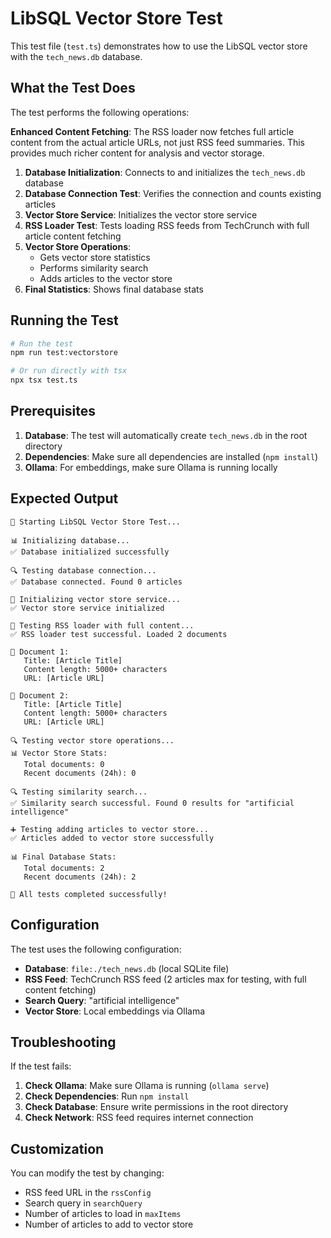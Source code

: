 # LibSQL Vector Store Test

This test file (`test.ts`) demonstrates how to use the LibSQL vector store with the `tech_news.db` database.

## What the Test Does

The test performs the following operations:

**Enhanced Content Fetching**: The RSS loader now fetches full article content from the actual article URLs, not just RSS feed summaries. This provides much richer content for analysis and vector storage.

1. **Database Initialization**: Connects to and initializes the `tech_news.db` database
2. **Database Connection Test**: Verifies the connection and counts existing articles
3. **Vector Store Service**: Initializes the vector store service
4. **RSS Loader Test**: Tests loading RSS feeds from TechCrunch with full article content fetching
5. **Vector Store Operations**: 
   - Gets vector store statistics
   - Performs similarity search
   - Adds articles to the vector store
6. **Final Statistics**: Shows final database stats

## Running the Test

```bash
# Run the test
npm run test:vectorstore

# Or run directly with tsx
npx tsx test.ts
```

## Prerequisites

1. **Database**: The test will automatically create `tech_news.db` in the root directory
2. **Dependencies**: Make sure all dependencies are installed (`npm install`)
3. **Ollama**: For embeddings, make sure Ollama is running locally

## Expected Output

```
🚀 Starting LibSQL Vector Store Test...

📊 Initializing database...
✅ Database initialized successfully

🔍 Testing database connection...
✅ Database connected. Found 0 articles

🧠 Initializing vector store service...
✅ Vector store service initialized

📡 Testing RSS loader with full content...
✅ RSS loader test successful. Loaded 2 documents

📄 Document 1:
   Title: [Article Title]
   Content length: 5000+ characters
   URL: [Article URL]

📄 Document 2:
   Title: [Article Title]
   Content length: 5000+ characters
   URL: [Article URL]

🔍 Testing vector store operations...
📊 Vector Store Stats:
   Total documents: 0
   Recent documents (24h): 0

🔍 Testing similarity search...
✅ Similarity search successful. Found 0 results for "artificial intelligence"

➕ Testing adding articles to vector store...
✅ Articles added to vector store successfully

📊 Final Database Stats:
   Total documents: 2
   Recent documents (24h): 2

🎉 All tests completed successfully!
```

## Configuration

The test uses the following configuration:

- **Database**: `file:./tech_news.db` (local SQLite file)
- **RSS Feed**: TechCrunch RSS feed (2 articles max for testing, with full content fetching)
- **Search Query**: "artificial intelligence"
- **Vector Store**: Local embeddings via Ollama

## Troubleshooting

If the test fails:

1. **Check Ollama**: Make sure Ollama is running (`ollama serve`)
2. **Check Dependencies**: Run `npm install`
3. **Check Database**: Ensure write permissions in the root directory
4. **Check Network**: RSS feed requires internet connection

## Customization

You can modify the test by changing:

- RSS feed URL in the `rssConfig`
- Search query in `searchQuery`
- Number of articles to load in `maxItems`
- Number of articles to add to vector store 